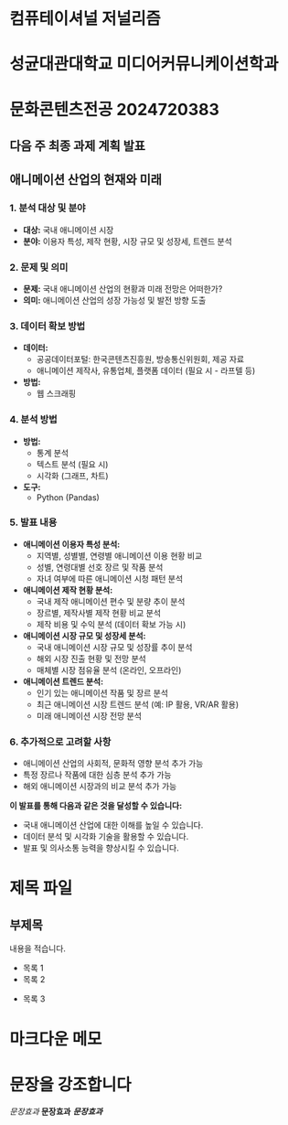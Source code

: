 # 컴퓨테이셔널 저널리즘
# 성균대관대학교 미디어커뮤니케이션학과
# 문화콘텐츠전공 2024720383


## 다음 주 최종 과제 계획 발표
## 애니메이션 산업의 현재와 미래



### 1. 분석 대상 및 분야

* **대상:** 국내 애니메이션 시장
* **분야:** 이용자 특성, 제작 현황, 시장 규모 및 성장세, 트렌드 분석

### 2. 문제 및 의미

* **문제:** 국내 애니메이션 산업의 현황과 미래 전망은 어떠한가?
* **의미:** 애니메이션 산업의 성장 가능성 및 발전 방향 도출

### 3. 데이터 확보 방법

* **데이터:**
    * 공공데이터포털: 한국콘텐츠진흥원, 방송통신위원회, 제공 자료
    * 애니메이션 제작사, 유통업체, 플랫폼 데이터 (필요 시 - 라프텔 등)
* **방법:**
    * 웹 스크래핑

### 4. 분석 방법

* **방법:**
    * 통계 분석
    * 텍스트 분석 (필요 시)
    * 시각화 (그래프, 차트)
* **도구:**
    * Python (Pandas)

### 5. 발표 내용

* **애니메이션 이용자 특성 분석:**
    * 지역별, 성별별, 연령별 애니메이션 이용 현황 비교
    * 성별, 연령대별 선호 장르 및 작품 분석
    * 자녀 여부에 따른 애니메이션 시청 패턴 분석
* **애니메이션 제작 현황 분석:**
    * 국내 제작 애니메이션 편수 및 분량 추이 분석
    * 장르별, 제작사별 제작 현황 비교 분석
    * 제작 비용 및 수익 분석 (데이터 확보 가능 시)
* **애니메이션 시장 규모 및 성장세 분석:**
    * 국내 애니메이션 시장 규모 및 성장률 추이 분석
    * 해외 시장 진출 현황 및 전망 분석
    * 매체별 시장 점유율 분석 (온라인, 오프라인)
* **애니메이션 트렌드 분석:**
    * 인기 있는 애니메이션 작품 및 장르 분석
    * 최근 애니메이션 시장 트렌드 분석 (예: IP 활용, VR/AR 활용)
    * 미래 애니메이션 시장 전망 분석

### 6. 추가적으로 고려할 사항

* 애니메이션 산업의 사회적, 문화적 영향 분석 추가 가능
* 특정 장르나 작품에 대한 심층 분석 추가 가능
* 해외 애니메이션 시장과의 비교 분석 추가 가능

**이 발표를 통해 다음과 같은 것을 달성할 수 있습니다:**

* 국내 애니메이션 산업에 대한 이해를 높일 수 있습니다.
* 데이터 분석 및 시각화 기술을 활용할 수 있습니다.
* 발표 및 의사소통 능력을 향상시킬 수 있습니다.






# 제목 파일
## 부제목
내용을 적습니다.
- 목록 1
- 목록 2
* 목록 3
# 마크다운 메모
# 문장을 강조합니다
*문장효과*
**문장효과**
***문장효과***


